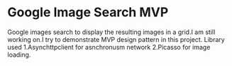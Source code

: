 # Google Image Search MVP

Google images search to display the resulting images in a grid.I am still working on.I try to demonstrate MVP design pattern in this project.
Library used
1.Asynchttpclient for asnchronusm network
2.Picasso for image loading.
